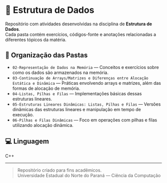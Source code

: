 # 📁 Estrutura de Dados

Repositório com atividades desenvolvidas na disciplina de **Estrutura de Dados**.  
Cada pasta contém exercícios, códigos-fonte e anotações relacionadas a diferentes tópicos da matéria.

## 📂 Organização das Pastas

- `02-Representação de Dados na Memória` — Conceitos e exercícios sobre como os dados são armazenados na memória.
- `03-Continuação de Arrays/Matrizes e Diferenças entre Alocação Estática e Dinâmica` — Práticas envolvendo arrays e matrizes, além das formas de alocação de memória.
- `04-Listas, Pilhas e Filas` — Implementações básicas dessas estruturas lineares.
- `05-Estruturas Lineares Dinâmicas: Listas, Pilhas e Filas` — Versões dinâmicas das estruturas lineares e manipulação em tempo de execução.
- `06-Pilhas e Filas Dinâmicas` — Foco em operações com pilhas e filas utilizando alocação dinâmica.

## 💻 Linguagem

C++

---

> Repositório criado para fins acadêmicos.  
> Universidade Estadual do Norte do Paraná — Ciência da Computação
